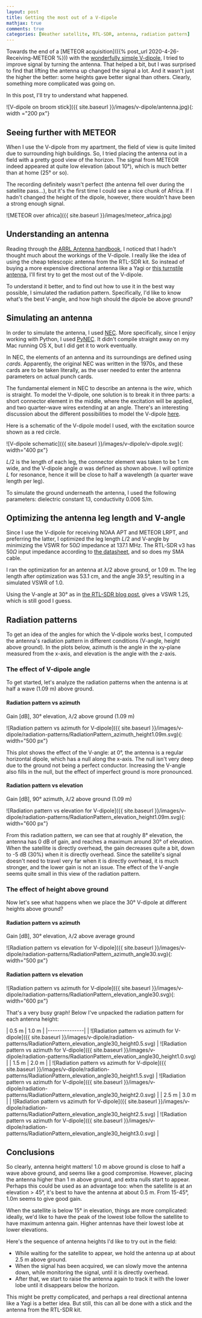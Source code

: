 ```yaml
---
layout: post
title: Getting the most out of a V-dipole
mathjax: true
comments: true
categories: [Weather satellite, RTL-SDR, antenna, radiation pattern]
---
```


Towards the end of a [METEOR acquisition](({% post_url 2020-4-26-Receiving-METEOR %})) with the [wonderfully simple V-dipole](https://www.rtl-sdr.com/simple-noaameteor-weather-satellite-antenna-137-mhz-v-dipole/), I tried to improve signal by turning the antenna. That helped a bit, but I was surprised to find that lifting the antenna up changed the signal a lot. And it wasn't just the higher the better: some heights gave better signal than others. Clearly, something more complicated was going on.

In this post, I'll try to understand what happened.

![V-dipole on broom stick]({{ site.baseurl }}/images/v-dipole/antenna.jpg){: width ="200 px"}

<!-- more -->

## Seeing further with METEOR

When I use the V-dipole from my apartment, the field of view is quite limited due to surrounding high buildings. So, I tried placing the antenna out in a field with a pretty good view of the horizon. The signal from METEOR indeed appeared at quite low elevation (about 10°), which is much better than at home (25° or so).

The recording definitely wasn't perfect (the antenna fell over during the satellite pass...), but it's the first time I could see a nice chunk of Africa. If I hadn't changed the height of the dipole, however, there wouldn't have been a strong enough signal.

![METEOR over africa]({{ site.baseurl }}/images/meteor_africa.jpg)

## Understanding an antenna

Reading through the [ARRL Antenna handbook](http://www.arrl.org/arrl-antenna-book), I noticed that I hadn't thought much about the workings of the V-dipole. I really like the idea of using the cheap telescopic antenna from the RTL-SDR kit. So instead of buying a more expensive directional antenna like a Yagi or [this turnstile antenna](https://www.wimo.com/en/ta-1), I'll first try to get the most out of the V-dipole.

To understand it better, and to find out how to use it in the best way possible, I simulated the radiation pattern. Specifically, I'd like to know what's the best V-angle, and how high should the dipole be above ground?

## Simulating an antenna

In order to simulate the antenna, I used [NEC](https://en.wikipedia.org/wiki/Numerical_Electromagnetics_Code). More specifically, since I enjoy working with Python, I used [PyNEC](https://github.com/tmolteno/python-necpp/tree/master/PyNEC). It didn't compile straight away on my Mac running OS X, but I did get it to work eventually.

In NEC, the elements of an antenna and its surroundings are defined using *cards*. Apparently, the original NEC was written in the 1970s, and these cards are to be taken literally, as the user needed to enter the antenna parameters on actual punch cards.

The fundamental element in NEC to describe an antenna is the *wire*, which is straight. To model the V-dipole, one solution is to break it in three parts: a short connector element in the middle, where the excitation will be applied, and two quarter-wave wires extending at an angle. There's an interesting discussion about the different possibilities to model the V-dipole [here](http://on5au.be/content/amod/amod108.html).

Here is a schematic of the V-dipole model I used, with the excitation source shown as a red circle.

![V-dipole schematic]({{ site.baseurl }}/images/v-dipole/v-dipole.svg){: width="400 px"}

$L/2$ is the length of each leg, the connector element was taken to be 1 cm wide, and the V-dipole angle $\alpha$ was defined as shown above. I will optimize $L$ for resonance, hence it will be close to half a wavelength (a quarter wave length per leg).

To simulate the ground underneath the antenna, I used the following parameters: dielectric constant 13, conductivity 0.006 S/m.

## Optimizing the antenna leg length and V-angle

Since I use the V-dipole for receiving NOAA APT and METEOR LRPT, and preferring the latter, I optimized the leg length $L/2$ and V-angle by minimizing the VSWR for $50 \Omega$ impedance at 137.1 MHz. The RTL-SDR v3 has $50 \Omega$ input impedance according to [the datasheet](https://www.rtl-sdr.com/wp-content/uploads/2018/02/RTL-SDR-Blog-V3-Datasheet.pdf), and so does my SMA cable.

I ran the optimization for an antenna at $\lambda/2$ above ground, or 1.09 m. The leg length after optimization was 53.1 cm, and the angle 39.5°, resulting in a simulated VSWR of 1.0.

Using the V-angle at 30° as in [the RTL-SDR blog post](https://www.rtl-sdr.com/simple-noaameteor-weather-satellite-antenna-137-mhz-v-dipole/), gives a VSWR 1.25, which is still good I guess.

## Radiation patterns

To get an idea of the angles for which the V-dipole works best, I computed the antenna's radiation pattern in different conditions (V-angle, height above ground). In the plots below, azimuth is the angle in the xy-plane measured from the x-axis, and elevation is the angle with the z-axis.

### The effect of V-dipole angle

To get started, let's analyze the radiation patterns when the antenna is at half a wave (1.09 m) above ground.

#### Radiation pattern vs azimuth

Gain [dB], 30° elevation, $\lambda/2$ above ground (1.09 m)

![Radiation pattern vs azimuth for V-dipole]({{ site.baseurl }}/images/v-dipole/radiation-patterns/RadiationPattern_azimuth_height1.09m.svg){: width="500 px"}

This plot shows the effect of the V-angle: at 0°, the antenna is a regular horizontal dipole, which has a null along the x-axis. The null isn't very deep due to the ground not being a perfect conductor. Increasing the V-angle also fills in the null, but the effect of imperfect ground is more pronounced.

#### Radiation pattern vs elevation

Gain [dB], 90° azimuth, $\lambda/2$ above ground (1.09 m)

![Radiation pattern vs elevation for V-dipole]({{ site.baseurl }}/images/v-dipole/radiation-patterns/RadiationPattern_elevation_height1.09m.svg){: width="600 px"}

From this radiation pattern, we can see that at roughly 8° elevation, the antenna has 0 dB of gain, and reaches a maximum around 30° of elevation. When the satellite is directly overhead, the gain decreases quite a bit, down to -5 dB (30%) when it is directly overhead. Since the satellite's signal doesn't need to travel very far when it is directly overhead, it is much stronger, and the lower gain is not an issue. The effect of the V-angle seems quite small in this view of the radiation pattern.

### The effect of height above ground

Now let's see what happens when we place the 30° V-dipole at different heights above ground?

#### Radiation pattern vs azimuth

Gain [dB], 30° elevation, $\lambda/2$ above average ground

![Radiation pattern vs elevation for V-dipole]({{ site.baseurl }}/images/v-dipole/radiation-patterns/RadiationPattern_azimuth_angle30.svg){: width="500 px"}

#### Radiation pattern vs elevation

![Radiation pattern vs azimuth for V-dipole]({{ site.baseurl }}/images/v-dipole/radiation-patterns/RadiationPattern_elevation_angle30.svg){: width="600 px"}

That's a very busy graph! Below I've unpacked the radiation pattern for each antenna height:

| 0.5 m | 1.0 m |
|---------------|
| ![Radiation pattern vs azimuth for V-dipole]({{ site.baseurl }}/images/v-dipole/radiation-patterns/RadiationPattern_elevation_angle30_height0.5.svg) | ![Radiation pattern vs azimuth for V-dipole]({{ site.baseurl }}/images/v-dipole/radiation-patterns/RadiationPattern_elevation_angle30_height1.0.svg) |
| 1.5 m | 2.0 m |
| ![Radiation pattern vs azimuth for V-dipole]({{ site.baseurl }}/images/v-dipole/radiation-patterns/RadiationPattern_elevation_angle30_height1.5.svg) | ![Radiation pattern vs azimuth for V-dipole]({{ site.baseurl }}/images/v-dipole/radiation-patterns/RadiationPattern_elevation_angle30_height2.0.svg) |
| 2.5 m | 3.0 m |
| ![Radiation pattern vs azimuth for V-dipole]({{ site.baseurl }}/images/v-dipole/radiation-patterns/RadiationPattern_elevation_angle30_height2.5.svg) | ![Radiation pattern vs azimuth for V-dipole]({{ site.baseurl }}/images/v-dipole/radiation-patterns/RadiationPattern_elevation_angle30_height3.0.svg) |

## Conclusions

So clearly, antenna height matters! 1.0 m above ground is close to half a wave above ground, and seems like a good compromise. However, placing the antenna higher than 1 m above ground, and extra nulls start to appear. Perhaps this could be used as an advantage too: when the satellite is at an elevation > 45°, it's best to have the antenna at about 0.5 m. From 15-45°, 1.0m seems to give good gain.

When the satellite is below 15° in elevation, things are more complicated: ideally, we'd like to have the peak of the lowest lobe follow the satellite to have maximum antenna gain. Higher antennas have their lowest lobe at lower elevations.

Here's the sequence of antenna heights I'd like to try out in the field:

* While waiting for the satellite to appear, we hold the antenna up at about 2.5 m above ground.
* When the signal has been acquired, we can slowly move the antenna down, while monitoring the signal, until it is directly overhead.
* After that, we start to raise the antenna again to track it with the lower lobe until it disappears below the horizon.

This might be pretty complicated, and perhaps a real directional antenna like a Yagi is a better idea. But still, this can all be done with a stick and the antenna from the RTL-SDR kit.
